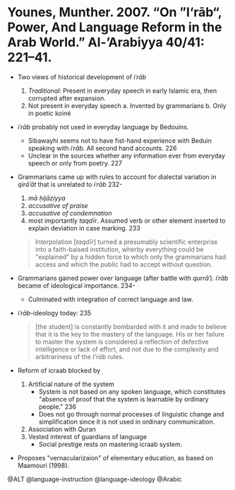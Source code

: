 # Younes, Munther. 2007. “On ”I‘rāb“, Power, And Language Reform in the Arab World.” Al-’Arabiyya 40/41: 221–41.

- Two views of historical development of *iʿrāb*
  1. *Traditional:* Present in everyday speech in early Islamic era, then corrupted after expansion.
  2. Not present in everyday speech 
     a. Invented by grammarians
     b. Only in poetic koiné

- *iʿrāb* probably not used in everyday language by Bedouins.
  - Sibawayhi seems not to have fist-hand experience with Beduin speaking with *iʿrāb*. All second hand accounts. 226
  - Unclear in the sources whether any information ever from everyday speech or only from poetry. 227 

- Grammarians came up with rules to account for dialectal variation in *qirāʾāt* that is unrelated to *iʿrāb* 232-
  1. *mā ḥijāziyya*
  1. *accusative of praise*
  1. *accusative of condemnation*
  1. most importantly *taqdīr*. Assumed verb or other element inserted to explain deviation in case marking. 233

  > Interpolation [*taqdīr*] turned a presumably scientific enterprise into a faith-baised institution, wherby everything could be "explained" by a hidden force to which only the grammarians had access and which the public had to accept without question.

- Grammarians gained power over language (after battle with *qurrāʾ*). *iʿrāb* became of ideological importance. 234-
  - Culminated with integration of correct language and law.

- *iʿrāb*-ideology today: 235

  > [the student] is constantly bombarded with it and made to believe that it is the key to the mastery of the language. His or her failure to master the system is considered a reflection of defective intelligence or lack of effort, and not due to the complexity and arbitrariness of the *I‘rāb* rules.

- Reform of icraab blocked by
  1. Artificial nature of the system
     - System is not based on any spoken language, which constitutes "absence of proof that the system is learnable by ordinary people." 236
     - Does not go through normal processes of linguistic change and simplification since it is not used in ordinary communication.
  2. Association with Quran
  3. Vested interest of guardians of language
     - Social prestige rests on mastering icraab system.

- Proposes "vernacularizaion" of elementary education, as based on Maamouri (1998).

@ALT
@language-instruction
@language-ideology
@Arabic
